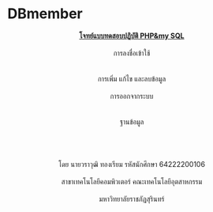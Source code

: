 # DBmember

<div id="header" align="center">
  <u><b>โจทย์แบบทดสอบปฏิบัติ PHP&amp;my SQL</b></u>
    <br></br>
  การลงชื่อเข้าใช้<br>
    <br></br>
  การเพิ่ม แก้ไข และลบข้อมูล<br>
    <br>
  การออกจากระบบ<br>
    <br></br>
  ฐานข้อมูล<br>
    <br></br>
  <br>
    <br>โดย นายวราวุฒิ ทองเรียม รหัสนักศึกษา 64222200106</br>
<br>สาขาเทคโนโลยีคอมพิวเตอร์ คณะเทคโนโลยีอุตสาหกรรม</br>
<br>มหาวิทยาลัยราชภัฏสุรินทร์</br>
</div>
